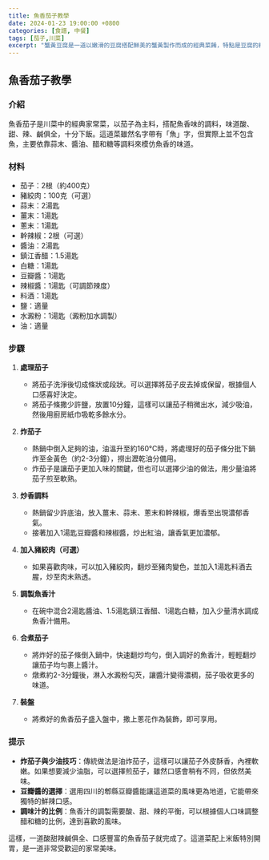 ```yaml
---
title: 魚香茄子教學
date: 2024-01-23 19:00:00 +0800
categories: [食譜, 中餐]
tags: [茄子,川菜] 
excerpt: "蟹黃豆腐是一道以嫩滑的豆腐搭配鮮美的蟹黃製作而成的經典菜餚，特點是豆腐的細膩口感與蟹黃的鮮香味道完美結合。這道菜品色澤金黃、味道鮮美，常見於高級宴席中，但在家也可以輕鬆製作"
---
```


## 魚香茄子教學

### 介紹
魚香茄子是川菜中的經典家常菜，以茄子為主料，搭配魚香味的調料，味道酸、甜、辣、鹹俱全，十分下飯。這道菜雖然名字帶有「魚」字，但實際上並不包含魚，主要依靠蒜末、醬油、醋和糖等調料來模仿魚香的味道。

### 材料
- 茄子：2根（約400克）
- 豬絞肉：100克（可選）
- 蒜末：2湯匙
- 薑末：1湯匙
- 蔥末：1湯匙
- 幹辣椒：2根（可選）
- 醬油：2湯匙
- 鎮江香醋：1.5湯匙
- 白糖：1湯匙
- 豆瓣醬：1湯匙
- 辣椒醬：1湯匙（可調節辣度）
- 料酒：1湯匙
- 鹽：適量
- 水澱粉：1湯匙（澱粉加水調製）
- 油：適量

### 步驟

1. **處理茄子**
   - 將茄子洗淨後切成條狀或段狀。可以選擇將茄子皮去掉或保留，根據個人口感喜好決定。
   - 將茄子條撒少許鹽，放置10分鐘，這樣可以讓茄子稍微出水，減少吸油，然後用廚房紙巾吸乾多餘水分。

2. **炸茄子**
   - 熱鍋中倒入足夠的油，油溫升至約160°C時，將處理好的茄子條分批下鍋炸至金黃色（約2-3分鐘），撈出瀝乾油分備用。
   - 炸茄子是讓茄子更加入味的關鍵，但也可以選擇少油的做法，用少量油將茄子煎至軟熟。

3. **炒香調料**
   - 熱鍋留少許底油，放入薑末、蒜末、蔥末和幹辣椒，爆香至出現濃郁香氣。
   - 接著加入1湯匙豆瓣醬和辣椒醬，炒出紅油，讓香氣更加濃郁。

4. **加入豬絞肉（可選）**
   - 如果喜歡肉味，可以加入豬絞肉，翻炒至豬肉變色，並加入1湯匙料酒去腥，炒至肉末熟透。

5. **調製魚香汁**
   - 在碗中混合2湯匙醬油、1.5湯匙鎮江香醋、1湯匙白糖，加入少量清水調成魚香汁備用。

6. **合煮茄子**
   - 將炸好的茄子條倒入鍋中，快速翻炒均勻，倒入調好的魚香汁，輕輕翻炒讓茄子均勻裹上醬汁。
   - 燉煮約2-3分鐘後，淋入水澱粉勾芡，讓醬汁變得濃稠，茄子吸收更多的味道。

7. **裝盤**
   - 將煮好的魚香茄子盛入盤中，撒上蔥花作為裝飾，即可享用。

### 提示
- **炸茄子與少油技巧**：傳統做法是油炸茄子，這樣可以讓茄子外皮酥香，內裡軟嫩。如果想要減少油脂，可以選擇煎茄子，雖然口感會稍有不同，但依然美味。
- **豆瓣醬的選擇**：選用四川的郫縣豆瓣醬能讓這道菜的風味更為地道，它能帶來獨特的鮮辣口感。
- **調味汁的比例**：魚香汁的調製需要酸、甜、辣的平衡，可以根據個人口味調整醋和糖的比例，達到喜歡的風味。

這樣，一道酸甜辣鹹俱全、口感豐富的魚香茄子就完成了。這道菜配上米飯特別開胃，是一道非常受歡迎的家常美味。
